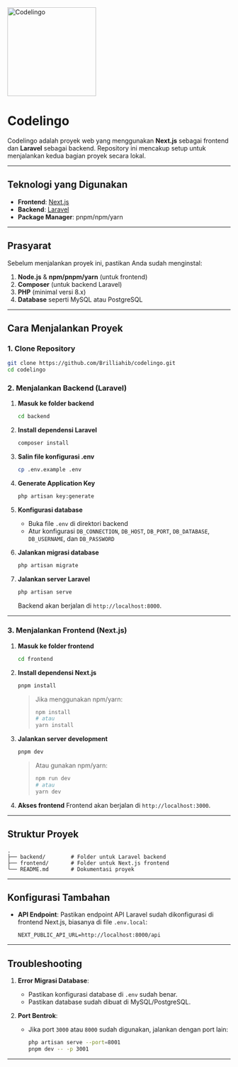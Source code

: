 <img src="frontend/public/images/logo.png" alt="Codelingo" width="200">

# Codelingo

Codelingo adalah proyek web yang menggunakan **Next.js** sebagai frontend dan **Laravel** sebagai backend. Repository ini mencakup setup untuk menjalankan kedua bagian proyek secara lokal.

---

## Teknologi yang Digunakan

- **Frontend**: [Next.js](https://nextjs.org/)
- **Backend**: [Laravel](https://laravel.com/)
- **Package Manager**: pnpm/npm/yarn

---

## Prasyarat

Sebelum menjalankan proyek ini, pastikan Anda sudah menginstal:

1. **Node.js** & **npm/pnpm/yarn** (untuk frontend)
2. **Composer** (untuk backend Laravel)
3. **PHP** (minimal versi 8.x)
4. **Database** seperti MySQL atau PostgreSQL

---

## Cara Menjalankan Proyek

### 1. Clone Repository

```bash
git clone https://github.com/Brilliahib/codelingo.git
cd codelingo
```

### 2. Menjalankan Backend (Laravel)

1. **Masuk ke folder backend**
   ```bash
   cd backend
   ```

2. **Install dependensi Laravel**
   ```bash
   composer install
   ```

3. **Salin file konfigurasi .env**
   ```bash
   cp .env.example .env
   ```

4. **Generate Application Key**
   ```bash
   php artisan key:generate
   ```

5. **Konfigurasi database**
   - Buka file `.env` di direktori backend
   - Atur konfigurasi `DB_CONNECTION`, `DB_HOST`, `DB_PORT`, `DB_DATABASE`, `DB_USERNAME`, dan `DB_PASSWORD`

6. **Jalankan migrasi database**
   ```bash
   php artisan migrate
   ```

7. **Jalankan server Laravel**
   ```bash
   php artisan serve
   ```
   Backend akan berjalan di `http://localhost:8000`.

---

### 3. Menjalankan Frontend (Next.js)

1. **Masuk ke folder frontend**
   ```bash
   cd frontend
   ```

2. **Install dependensi Next.js**
   ```bash
   pnpm install
   ```
   > Jika menggunakan npm/yarn:
   > ```bash
   > npm install
   > # atau
   > yarn install
   > ```

3. **Jalankan server development**
   ```bash
   pnpm dev
   ```
   > Atau gunakan npm/yarn:
   > ```bash
   > npm run dev
   > # atau
   > yarn dev
   > ```

4. **Akses frontend**
   Frontend akan berjalan di `http://localhost:3000`.

---

## Struktur Proyek

```
.
├── backend/        # Folder untuk Laravel backend
├── frontend/       # Folder untuk Next.js frontend
└── README.md       # Dokumentasi proyek
```

---

## Konfigurasi Tambahan

- **API Endpoint**: Pastikan endpoint API Laravel sudah dikonfigurasi di frontend Next.js, biasanya di file `.env.local`:
  ```env
  NEXT_PUBLIC_API_URL=http://localhost:8000/api
  ```

---

## Troubleshooting

1. **Error Migrasi Database**:
   - Pastikan konfigurasi database di `.env` sudah benar.
   - Pastikan database sudah dibuat di MySQL/PostgreSQL.

2. **Port Bentrok**:
   - Jika port `3000` atau `8000` sudah digunakan, jalankan dengan port lain:
     ```bash
     php artisan serve --port=8001
     pnpm dev -- -p 3001
     ```

---

